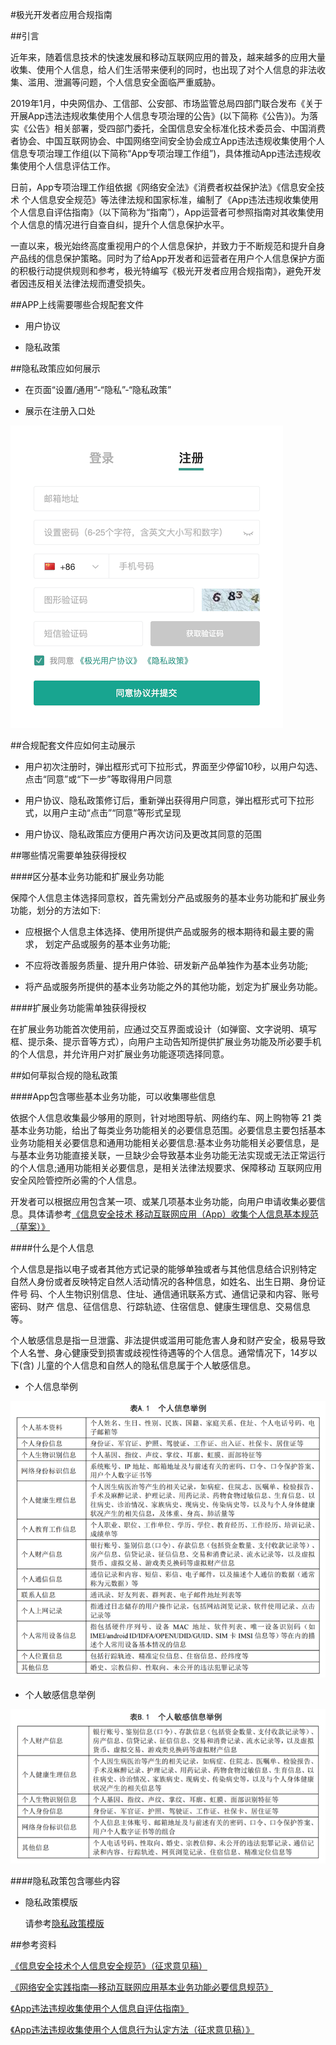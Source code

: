 #极光开发者应用合规指南

##引言

近年来，随着信息技术的快速发展和移动互联网应用的普及，越来越多的应用大量收集、使用个人信息，给人们生活带来便利的同时，也出现了对个人信息的非法收集、滥用、泄漏等问题，个人信息安全面临严重威胁。

2019年1月，中央网信办、工信部、公安部、市场监管总局四部门联合发布《关于开展App违法违规收集使用个人信息专项治理的公告》(以下简称《公告》)。为落实《公告》相关部署，受四部门委托，全国信息安全标准化技术委员会、中国消费者协会、中国互联网协会、中国网络空间安全协会成立App违法违规收集使用个人信息专项治理工作组(以下简称“App专项治理工作组”)，具体推动App违法违规收集使用个人信息评估工作。

日前，App专项治理工作组依据《网络安全法》《消费者权益保护法》《信息安全技术 个人信息安全规范》等法律法规和国家标准，编制了《App违法违规收集使用个人信息自评估指南》（以下简称为“指南”），App运营者可参照指南对其收集使用个人信息的情况进行自查自纠，提升个人信息保护水平。

一直以来，极光始终高度重视用户的个人信息保护，并致力于不断规范和提升自身产品线的信息保护策略。同时为了给App开发者和运营者在用户个人信息保护方面的积极行动提供规则和参考，极光特编写《极光开发者应用合规指南》，避免开发者因违反相关法律法规而遭受损失。

##APP上线需要哪些合规配套文件

+ 用户协议
 
+ 隐私政策

##隐私政策应如何展示

+ 在页面“设置/通用”-“隐私”-“隐私政策”

+ 展示在注册入口处

![JIGUANG](./pic1.png)

##合规配套文件应如何主动展示

+ 用户初次注册时，弹出框形式可下拉形式，界面至少停留10秒，以用户勾选、点击“同意”或“下一步”等取得用户同意

+ 用户协议、隐私政策修订后，重新弹出获得用户同意，弹出框形式可下拉形式，以用户主动“点击”“同意”等形式呈现

+ 用户协议、隐私政策应方便用户再次访问及更改其同意的范围

##哪些情况需要单独获得授权

####区分基本业务功能和扩展业务功能

保障个人信息主体选择同意权，首先需划分产品或服务的基本业务功能和扩展业务功能，划分的方法如下:

+ 应根据个人信息主体选择、使用所提供产品或服务的根本期待和最主要的需求， 划定产品或服务的基本业务功能;

+ 不应将改善服务质量、提升用户体验、研发新产品单独作为基本业务功能;

+ 将产品或服务所提供的基本业务功能之外的其他功能，划定为扩展业务功能。

####扩展业务功能需单独获得授权

在扩展业务功能首次使用前，应通过交互界面或设计（如弹窗、文字说明、填写框、提示条、提示音等方式），向用户主动告知所提供扩展业务功能及所必要手机的个人信息，并允许用户对扩展业务功能逐项选择同意。


##如何草拟合规的隐私政策

####App包含哪些基本业务功能，可以收集哪些信息

依据个人信息收集最少够用的原则，针对地图导航、网络约车、网上购物等 21 类基本业务功能，给出了每类业务功能相关的必要信息范围。必要信息主要包括基本业务功能相关必要信息和通用功能相关必要信息:基本业务功能相关必要信息，是与基本业务功能直接关联，一旦缺少会导致基本业务功能无法实现或无法正常运行的个人信息;通用功能相关必要信息，是相关法律法规要求、保障移动 互联网应用安全风险管控所必需的个人信息。

开发者可以根据应用包含某一项、或某几项基本业务功能，向用户申请收集必要信息。具体请参考[《信息安全技术 移动互联网应用（App）收集个人信息基本规范（草案）》](http://www.cac.gov.cn/1124853418_15652571749671n.pdf)

####什么是个人信息

个人信息是指以电子或者其他方式记录的能够单独或者与其他信息结合识别特定 自然人身份或者反映特定自然人活动情况的各种信息，如姓名、出生日期、身份证件号 码、个人生物识别信息、住址、通信通讯联系方式、通信记录和内容、账号密码、财产 信息、征信信息、行踪轨迹、住宿信息、健康生理信息、交易信息等。

个人敏感信息是指一旦泄露、非法提供或滥用可能危害人身和财产安全，极易导致 个人名誉、身心健康受到损害或歧视性待遇等的个人信息。通常情况下，14岁以下(含) 儿童的个人信息和自然人的隐私信息属于个人敏感信息。

+ 个人信息举例

![JIGUANG](./pic2.png)

+ 个人敏感信息举例

![JIGUANG](./pic3.png)

####隐私政策包含哪些内容

+ 隐私政策模版

	请参考[隐私政策模版](https://sdkfiledl.jiguang.cn/src/%E9%9A%90%E7%A7%81%E6%94%BF%E7%AD%96%E6%A8%A1%E6%9D%BF.docx)

##参考资料

[《信息安全技术个人信息安全规范》（征求意见稿）](https://www.tc260.org.cn/front/bzzqyjDetail.html?id=20190625175932390453&norm_id=20190104153824&recode_id=34879&from=groupmessage&isappinstalled=0)

[《网络安全实践指南—移动互联网应用基本业务功能必要信息规范》](http://pip.tc260.org.cn/jbxt/privacy/detail/20190702143616836520)

[《App违法违规收集使用个人信息自评估指南》](http://pip.tc260.org.cn/jbxt/privacy/detail/20190302114600934277)

[《App违法违规收集使用个人信息行为认定方法（征求意见稿）》](http://pip.tc260.org.cn/jbxt/privacy/detail/2019050519520713219)



